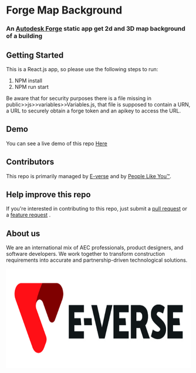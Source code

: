 # Forge Map Background

<h3 align="left">An <a href="https://forge.autodesk.com/" target="_blank">Autodesk Forge</a> static app get 2d and 3D map background of a building
<br/>

## Getting Started
This is a React.js app, so please use the following steps to run:

1. NPM install
2. NPM run start

Be aware that for security purposes there is a file missing in public>>js>>variables>>Variables.js, that file is supposed to contain a URN, a URL to securely obtain a forge token and an apikey to access the URL.
  
## Demo
You can see a live demo of this repo <a href="https://forgemapbackground.e-verse.com/#/" target="_blank">Here</a>

## Contributors
This repo is primarily managed by [E-verse](https://www.e-verse.co/) and by [People Like You™](https://github.com/EverseDevelopment/Forge.StaticWebsite.MapBackground/pulse).

## Help improve this repo
If you're interested in contributing to this repo, just submit a [pull request](https://github.com/EverseDevelopment/Forge.StaticWebsite.MapBackground/pulls) or a [feature request](https://github.com/EverseDevelopment/Forge.StaticWebsite.MapBackground/issues) .

## About us ##

We are an international mix of AEC professionals, product designers, and software developers. We work together to transform construction requirements into accurate and partnership-driven technological solutions.

<p align="center" width="100%">
    <a href="https://www.e-verse.com/">
    <img src="https://github.com/EverseDevelopment/DynaForge/blob/main/Assets/e-verse_logo_no%20slogan.jpg" width="732" height="271" align="center">
    </a>
</p>
